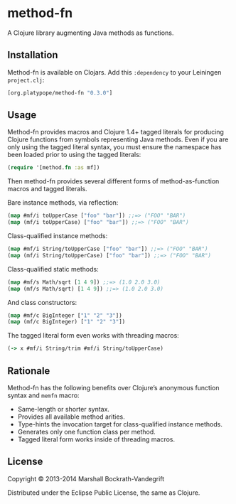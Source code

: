 # method-fn

A Clojure library augmenting Java methods as functions.

## Installation

Method-fn is available on Clojars.  Add this `:dependency` to your Leiningen
`project.clj`:

```clj
[org.platypope/method-fn "0.3.0"]
```

## Usage

Method-fn provides macros and Clojure 1.4+ tagged literals for producing Clojure
functions from symbols representing Java methods.  Even if you are only using
the tagged literal syntax, you must ensure the namespace has been loaded prior
to using the tagged literals:

```clj
(require '[method.fn :as mf])
```

Then method-fn provides several different forms of method-as-function
macros and tagged literals.

Bare instance methods, via reflection:

```clj
(map #mf/i toUpperCase ["foo" "bar"]) ;;=> ("FOO" "BAR")
(map (mf/i toUpperCase) ["foo" "bar"]) ;;=> ("FOO" "BAR")
```

Class-qualified instance methods:

```clj
(map #mf/i String/toUpperCase ["foo" "bar"]) ;;=> ("FOO" "BAR")
(map (mf/i String/toUpperCase) ["foo" "bar"]) ;;=> ("FOO" "BAR")
```

Class-qualified static methods:

```clj
(map #mf/s Math/sqrt [1 4 9]) ;;=> (1.0 2.0 3.0)
(map (mf/s Math/sqrt) [1 4 9]) ;;=> (1.0 2.0 3.0)
```

And class constructors:

```clj
(map #mf/c BigInteger ["1" "2" "3"])
(map (mf/c BigInteger) ["1" "2" "3"])
```

The tagged literal form even works with threading macros:

```clj
(-> x #mf/i String/trim #mf/i String/toUpperCase)
```

## Rationale

Method-fn has the following benefits over Clojure’s anonymous function syntax
and `memfn` macro:

* Same-length or shorter syntax.
* Provides all available method arities.
* Type-hints the invocation target for class-qualified instance methods.
* Generates only one function class per method.
* Tagged literal form works inside of threading macros.

## License

Copyright © 2013-2014 Marshall Bockrath-Vandegrift

Distributed under the Eclipse Public License, the same as Clojure.

